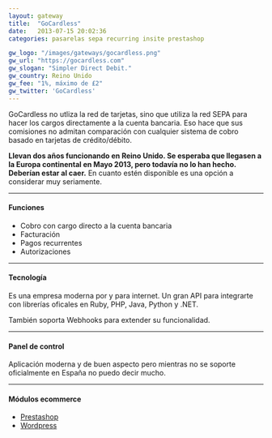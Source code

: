 ```yaml
---
layout: gateway
title:  "GoCardless"
date:   2013-07-15 20:02:36
categories: pasarelas sepa recurring insite prestashop 

gw_logo: "/images/gateways/gocardless.png"
gw_url: "https://gocardless.com"
gw_slogan: "Simpler Direct Debit."
gw_country: Reino Unido
gw_fee: "1%, máximo de £2"
gw_twitter: 'GoCardless'
---
```



GoCardless no utliza la red de tarjetas, sino que utiliza la red SEPA para hacer los cargos directamente a la cuenta bancaria. Eso hace que sus comisiones no admitan comparación con cualquier sistema de cobro basado en tarjetas de crédito/débito.

**Llevan dos años funcionando en Reino Unido. Se esperaba que llegasen a la Europa continental en Mayo 2013, pero todavía no lo han hecho. Deberían estar al caer.** En cuanto estén disponible es una opción a considerar muy seriamente.

-------------

#### Funciones

- Cobro con cargo directo a la cuenta bancaria
- Facturación
- Pagos recurrentes
- Autorizaciones

-------------

#### Tecnología

Es una empresa moderna por y para internet. Un gran API para integrarte con librerías oficales en Ruby, PHP, Java, Python y .NET.

También soporta Webhooks para extender su funcionalidad.

-------------

#### Panel de control

Aplicación moderna y de buen aspecto pero mientras no se soporte oficialmente en España no puedo decir mucho.

-------------

#### Módulos ecommerce


- [Prestashop](http://addons.prestashop.com/es/pagos-prestashop-modulos/5412-gocardless-payment.html)
- [Wordpress](https://wordpress.org/plugins/gocardless-wordpress-plugin/)
